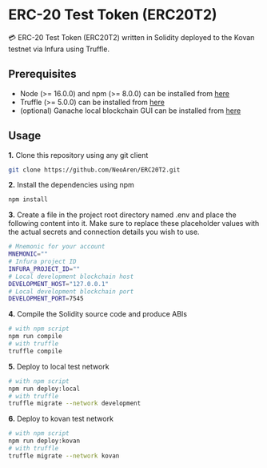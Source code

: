 # ERC-20 Test Token (ERC20T2)

💳 ERC-20 Test Token (ERC20T2) written in Solidity deployed to the Kovan testnet via Infura using Truffle.

## Prerequisites

- Node (>= 16.0.0) and npm (>= 8.0.0) can be installed from [here](https://nodejs.org/en/)
- Truffle (>= 5.0.0) can be installed from [here](https://trufflesuite.com/)
- (optional) Ganache local blockchain GUI can be installed from [here](https://trufflesuite.com/ganache/)

## Usage

**1.** Clone this repository using any git client
```bash
git clone https://github.com/NeoAren/ERC20T2.git
```

**2.** Install the dependencies using npm
```bash
npm install
```

**3.** Create a file in the project root directory named .env and place the following content into it. Make sure to replace these placeholder values with the actual secrets and connection details you wish to use.
```bash
# Mnemonic for your account
MNEMONIC=""
# Infura project ID
INFURA_PROJECT_ID=""
# Local development blockchain host
DEVELOPMENT_HOST="127.0.0.1"
# Local development blockchain port
DEVELOPMENT_PORT=7545
```

**4.** Compile the Solidity source code and produce ABIs
```bash
# with npm script
npm run compile
# with truffle
truffle compile
```

**5.** Deploy to local test network
```bash
# with npm script
npm run deploy:local
# with truffle
truffle migrate --network development
```

**6.** Deploy to kovan test network
```bash
# with npm script
npm run deploy:kovan
# with truffle
truffle migrate --network kovan
```
